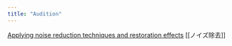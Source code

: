 ```yaml
---
title: "Audition"
---
```


[Applying noise reduction techniques and restoration effects](https://helpx.adobe.com/audition/using/noise-reduction-restoration-effects.html)
[[ノイズ除去]]
